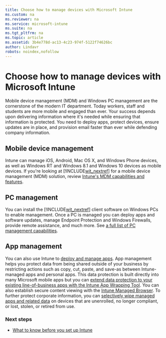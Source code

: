 ```yaml
---
title: Choose how to manage devices with Microsoft Intune
ms.custom: na
ms.reviewer: na
ms.service: microsoft-intune
ms.suite: na
ms.tgt_pltfrm: na
ms.topic: article
ms.assetid: 3b4e778d-ac13-4c23-974f-5122f74626bc
author: Lindavr
robots: noindex,nofollow
---
```

# Choose how to manage devices with Microsoft Intune

Mobile device management (MDM) and Windows PC management are the cornerstone of  the modern IT department. Today workers, staff and students are more mobile and engaged than ever. Your success depends upon delivering information where it's needed while ensuring that information is protected. You need to deploy apps, protect devices, ensure updates are in place, and provision email faster than ever while defending company information.

## Mobile device management
Intune can manage iOS, Android, Mac OS X, and Windows Phone devices, as well as Windows RT and Windows 8.1 and Windows 10 devices as mobile devices. If you're looking at [!INCLUDE[wit_nextref](./includes/wit_nextref_md.md)] for a mobile device management (MDM) solution, review [Intune's MDM capabilities and features](mobile-device-management-capabilities-in-microsoft-intune.md).

## PC management
You can install the [!INCLUDE[wit_nextref](./includes/wit_nextref_md.md)] client software on Windows PCs to enable management. Once a PC is managed you can deploy apps and software updates, manage Endpoint Protection and Windows Firewalls, provide remote assistance, and much more. See [a full list of PC management capabilities](windows-pc-management-capabilities-in-microsoft-intune.md).

## App management
You can also use Intune to [deploy and manage apps](deploy-and-configure-apps-with-microsoft-intune.md). App management helps you protect data from being shared outside of your business by restricting actions such as copy, cut, paste, and save-as between Intune-managed apps and personal apps. This data protection is built directly into many Microsoft mobile apps but you can [extend data protection to your existing line-of-business apps with the Intune App Wrapping Tool](configure-and-deploy-mobile-application-management-policies-in-the-microsoft-intune-console.md). You can also establish secure content viewing with the [Intune Managed Browser](manage-internet-access-using-managed-browser-policies-with-microsoft-intune.md). To further protect corporate information, you can [selectively wipe managed apps and related data](retire-data-and-devices-from-microsoft-intune-management.md) on devices that are unenrolled, no longer compliant, or lost, stolen, or retired from use.

### Next steps
* [What to know before you set up Intune](what-to-know-before-setting-up-microsoft-intune.md)
